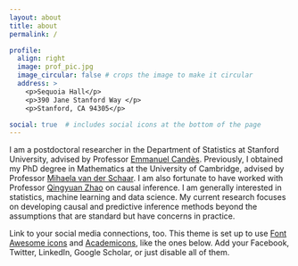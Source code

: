 ```yaml
---
layout: about
title: about
permalink: /

profile:
  align: right
  image: prof_pic.jpg
  image_circular: false # crops the image to make it circular
  address: >
    <p>Sequoia Hall</p>
    <p>390 Jane Stanford Way </p>
    <p>Stanford, CA 94305</p>

social: true  # includes social icons at the bottom of the page
---
```

I am a postdoctoral researcher in the Department of Statistics at Stanford University, advised by Professor [Emmanuel Candès](https://candes.su.domains/). Previously, I obtained my PhD degree in Mathematics at the University of Cambridge, advised by Professor [Mihaela van der Schaar](https://www.vanderschaar-lab.com/prof-mihaela-van-der-schaar/). I am also fortunate to have worked with Professor [Qingyuan Zhao](http://www.statslab.cam.ac.uk/~qz280/) on causal inference.  I am generally interested in statistics, machine learning and data science. My current research focuses on developing causal and predictive inference methods beyond the assumptions that are standard but have concerns in practice.




Link to your social media connections, too. This theme is set up to use [Font Awesome icons](http://fortawesome.github.io/Font-Awesome/) and [Academicons](https://jpswalsh.github.io/academicons/), like the ones below. Add your Facebook, Twitter, LinkedIn, Google Scholar, or just disable all of them.
